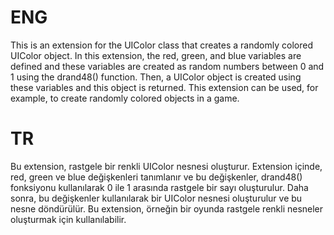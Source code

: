 # ENG
This is an extension for the UIColor class that creates a randomly colored UIColor object. In this extension, the red, green, and blue variables are defined and these variables are created as random numbers between 0 and 1 using the drand48() function. Then, a UIColor object is created using these variables and this object is returned. This extension can be used, for example, to create randomly colored objects in a game.
# TR
Bu extension, rastgele bir renkli UIColor nesnesi oluşturur. Extension içinde, red, green ve blue değişkenleri tanımlanır ve bu değişkenler, drand48() fonksiyonu kullanılarak 0 ile 1 arasında rastgele bir sayı oluşturulur. Daha sonra, bu değişkenler kullanılarak bir UIColor nesnesi oluşturulur ve bu nesne döndürülür. Bu extension, örneğin bir oyunda rastgele renkli nesneler oluşturmak için kullanılabilir.
